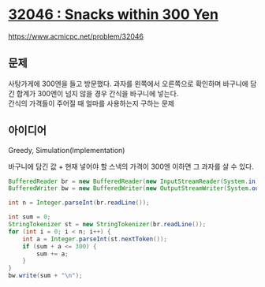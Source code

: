 # [32046 : Snacks within 300 Yen](https://www.acmicpc.net/problem/32046)
https://www.acmicpc.net/problem/32046

## 문제
사탕가게에 300엔을 들고 방문했다. 과자를 왼쪽에서 오른쪽으로 확인하며 바구니에 담긴 합계가 300엔이 넘지 않을 경우 간식을 바구니에 넣는다.  
간식의 가격들이 주어질 때 얼마를 사용하는지 구하는 문제

## 아이디어
Greedy, Simulation(Implementation)

바구니에 담긴 값 + 현재 넣어야 할 스낵의 가격이 300엔 이하면 그 과자를 살 수 있다.
```java
BufferedReader br = new BufferedReader(new InputStreamReader(System.in));
BufferedWriter bw = new BufferedWriter(new OutputStreamWriter(System.out));

int n = Integer.parseInt(br.readLine());

int sum = 0;
StringTokenizer st = new StringTokenizer(br.readLine());
for (int i = 0; i < n; i++) {
    int a = Integer.parseInt(st.nextToken());
    if (sum + a <= 300) {
        sum += a;
    }
}
bw.write(sum + "\n");
```